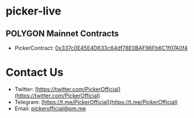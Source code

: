 # picker-live

## POLYGON Mainnet Contracts
- PickerContract: [0x337c0E45E4D633c64df78E0BAF96Fb6C1f07A0f4](https://polygonscan.com/address/0x584CdA4FB6021Af1a5EE1B9769b784D6c2BdE4Dd)
# Contact Us
- Twitter: [https://twitter.com/PickerOfficial](https://twitter.com/PickerOfficial)
- Telegram: [https://t.me/PickerOfficial](https://t.me/PickerOfficial)
- Email: pickerofficial@pm.me
